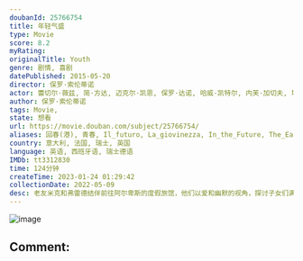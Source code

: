 ```yaml
---
doubanId: 25766754
title: 年轻气盛
type: Movie
score: 8.2
myRating: 
originalTitle: Youth
genre: 剧情, 喜剧
datePublished: 2015-05-20
director: 保罗·索伦蒂诺
actor: 蕾切尔·薇兹, 简·方达, 迈克尔·凯恩, 保罗·达诺, 哈威·凯特尔, 内芙·加切夫, 埃德·斯托帕德, 马达丽娜·珍娜, 马克·科兹莱克, 亚历克斯·麦奎因, 艾米莉亚·琼斯, 波佩·科比, 汤姆·里皮斯基, 克洛伊·皮里, 帕洛玛·费丝, 洛雷达纳·卡纳塔, 露娜·米乔维克, 安娜贝尔·库帖, 尤吉尼亚·克鲁索, 卡罗莱娜·卡尔松, 劳拉·德·马奇, 比阿特丽斯·克纽, 利奥·阿丁·博钦
author: 保罗·索伦蒂诺
tags: Movie, 
state: 想看
url: https://movie.douban.com/subject/25766754/
aliases: 回春(港), 青春, Il_futuro, La_giovinezza, In_the_Future, The_Early_Years
country: 意大利, 法国, 瑞士, 英国
language: 英语, 西班牙语, 瑞士德语
IMDb: tt3312830
time: 124分钟
createTime: 2023-01-24 01:29:42
collectionDate: 2022-05-09
desc: 老友米克和弗雷德结伴前往阿尔卑斯的度假旅馆，他们以爱和幽默的视角，探讨子女们满是麻烦的生活。米克是导演，正在积极创作自己看来最重要的一部电影，而早就没有了事业追求的指挥家、作曲家弗雷德却收到女王伊丽莎...
---
```


![image](p2561567154.jpg)

Comment: 
---

